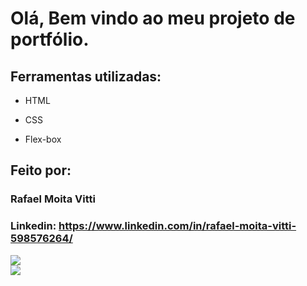 # Olá, Bem vindo ao meu projeto de portfólio.




## Ferramentas utilizadas:

* HTML

* CSS

* Flex-box

## Feito por:

### Rafael Moita Vitti

### Linkedin: https://www.linkedin.com/in/rafael-moita-vitti-598576264/

  <img src="https://img.shields.io/badge/HTML-239120?style=for-the-badge&logo=html5&logoColor=white">
  <div> 
  <img src="https://img.shields.io/badge/CSS-239120?&style=for-the-badge&logo=css3&logoColor=white">
</div>

